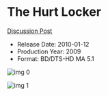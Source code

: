 # The Hurt Locker

[Discussion Post](https://www.avsforum.com/threads/bass-eq-for-filtered-movies.2995212/post-59482466)

* Release Date: 2010-01-12
* Production Year: 2009
* Format: BD/DTS-HD MA 5.1

![img 0](https://i.imgur.com/ZlFQgh0.jpg)

![img 1](https://i.imgur.com/d901z9F.png)

